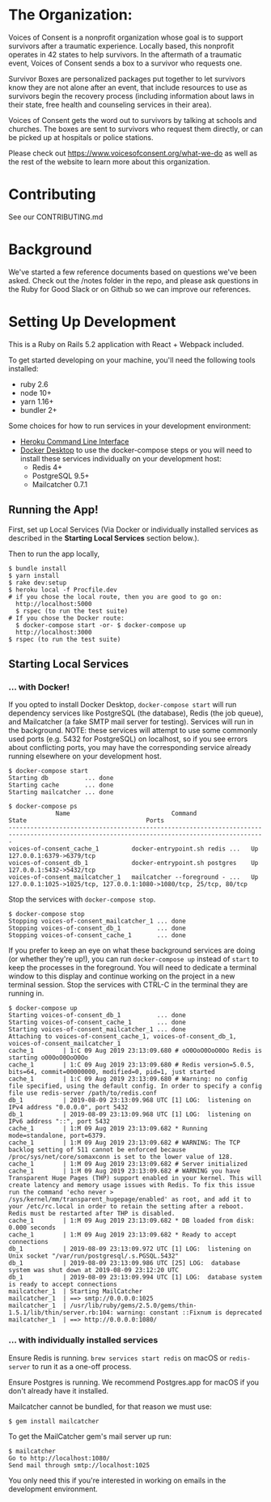 # The Organization:

Voices of Consent is a nonprofit organization whose goal is to support survivors after a traumatic experience. Locally based, this nonprofit operates in 42 states to help survivors. In the aftermath of a traumatic event, Voices of Consent sends a box to a survivor who requests one.

Survivor Boxes are personalized packages put together to let survivors know they are not alone after an event, that include resources to use as survivors begin the recovery process (including information about laws in their state, free health and counseling services in their area).

Voices of Consent gets the word out to survivors by talking at schools and churches. The boxes are sent to survivors who request them directly, or can be picked up at hospitals or police stations.

Please check out https://www.voicesofconsent.org/what-we-do as well as the rest of the website to learn more about this organization.

# Contributing
See our CONTRIBUTING.md

# Background
We've started a few reference documents based on questions we've been asked. Check out the /notes folder in the repo, and please ask questions in the Ruby for Good Slack or on Github so we can improve our references.

# Setting Up Development

This is a Ruby on Rails 5.2 application with React + Webpack included.

To get started developing on your machine, you'll need the following tools installed:

* ruby 2.6
* node 10+
* yarn 1.16+
* bundler 2+

Some choices for how to run services in your development environment:
* [Heroku Command Line Interface](https://devcenter.heroku.com/categories/command-line)
* [Docker Desktop](https://www.docker.com/products/docker-desktop) to use the docker-compose steps or you will need to install these services individually on your development host:
    * Redis 4+
    * PostgreSQL 9.5+
    * Mailcatcher 0.7.1

## Running the App!

First, set up Local Services (Via Docker or individually installed services as described in the **Starting Local Services** section below.).

Then to run the app locally,

```
$ bundle install
$ yarn install
$ rake dev:setup
$ heroku local -f Procfile.dev
# if you chose the local route, then you are good to go on:
  http://localhost:5000
  $ rspec (to run the test suite)
# If you chose the Docker route:
  $ docker-compose start -or- $ docker-compose up
  http://localhost:3000
$ rspec (to run the test suite)
```

## Starting Local Services

### ... with Docker!

If you opted to install Docker Desktop, `docker-compose start` will run dependency services like PostgreSQL (the database), Redis (the job queue), and Mailcatcher (a fake SMTP mail server for testing). Services will run in the background. NOTE: these services will attempt to use some commonly used ports (e.g. 5432 for PostgreSQL) on localhost, so if you see errors about conflicting ports, you may have the corresponding service already running elsewhere on your development host.

```
$ docker-compose start
Starting db          ... done
Starting cache       ... done
Starting mailcatcher ... done

$ docker-compose ps
             Name                            Command               State                                 Ports
---------------------------------------------------------------------------------------------------------------------------------------------
voices-of-consent_cache_1         docker-entrypoint.sh redis ...   Up      127.0.0.1:6379->6379/tcp
voices-of-consent_db_1            docker-entrypoint.sh postgres    Up      127.0.0.1:5432->5432/tcp
voices-of-consent_mailcatcher_1   mailcatcher --foreground - ...   Up      127.0.0.1:1025->1025/tcp, 127.0.0.1:1080->1080/tcp, 25/tcp, 80/tcp
```

Stop the services with `docker-compose stop`.

```
$ docker-compose stop
Stopping voices-of-consent_mailcatcher_1 ... done
Stopping voices-of-consent_db_1          ... done
Stopping voices-of-consent_cache_1       ... done
```

If you prefer to keep an eye on what these background services are doing (or whether they're up!), you can run `docker-compose up` instead of `start` to keep the processes in the foreground. You will need to dedicate a terminal window to this display and continue working on the project in a new terminal session. Stop the services with CTRL-C in the terminal they are running in.

```
$ docker-compose up
Starting voices-of-consent_db_1          ... done
Starting voices-of-consent_cache_1       ... done
Starting voices-of-consent_mailcatcher_1 ... done
Attaching to voices-of-consent_cache_1, voices-of-consent_db_1, voices-of-consent_mailcatcher_1
cache_1        | 1:C 09 Aug 2019 23:13:09.680 # oO0OoO0OoO0Oo Redis is starting oO0OoO0OoO0Oo
cache_1        | 1:C 09 Aug 2019 23:13:09.680 # Redis version=5.0.5, bits=64, commit=00000000, modified=0, pid=1, just started
cache_1        | 1:C 09 Aug 2019 23:13:09.680 # Warning: no config file specified, using the default config. In order to specify a config file use redis-server /path/to/redis.conf
db_1           | 2019-08-09 23:13:09.968 UTC [1] LOG:  listening on IPv4 address "0.0.0.0", port 5432
db_1           | 2019-08-09 23:13:09.968 UTC [1] LOG:  listening on IPv6 address "::", port 5432
cache_1        | 1:M 09 Aug 2019 23:13:09.682 * Running mode=standalone, port=6379.
cache_1        | 1:M 09 Aug 2019 23:13:09.682 # WARNING: The TCP backlog setting of 511 cannot be enforced because /proc/sys/net/core/somaxconn is set to the lower value of 128.
cache_1        | 1:M 09 Aug 2019 23:13:09.682 # Server initialized
cache_1        | 1:M 09 Aug 2019 23:13:09.682 # WARNING you have Transparent Huge Pages (THP) support enabled in your kernel. This will create latency and memory usage issues with Redis. To fix this issue run the command 'echo never > /sys/kernel/mm/transparent_hugepage/enabled' as root, and add it to your /etc/rc.local in order to retain the setting after a reboot. Redis must be restarted after THP is disabled.
cache_1        | 1:M 09 Aug 2019 23:13:09.682 * DB loaded from disk: 0.000 seconds
cache_1        | 1:M 09 Aug 2019 23:13:09.682 * Ready to accept connections
db_1           | 2019-08-09 23:13:09.972 UTC [1] LOG:  listening on Unix socket "/var/run/postgresql/.s.PGSQL.5432"
db_1           | 2019-08-09 23:13:09.986 UTC [25] LOG:  database system was shut down at 2019-08-09 23:12:20 UTC
db_1           | 2019-08-09 23:13:09.994 UTC [1] LOG:  database system is ready to accept connections
mailcatcher_1  | Starting MailCatcher
mailcatcher_1  | ==> smtp://0.0.0.0:1025
mailcatcher_1  | /usr/lib/ruby/gems/2.5.0/gems/thin-1.5.1/lib/thin/server.rb:104: warning: constant ::Fixnum is deprecated
mailcatcher_1  | ==> http://0.0.0.0:1080/
```

### ... with individually installed services

Ensure Redis is running. `brew services start redis` on macOS or `redis-server` to run it as a one-off process.

Ensure Postgres is running. We recommend Postgres.app for macOS if you don't already have it installed.

Mailcatcher cannot be bundled, for that reason we must use:

```
$ gem install mailcatcher
```

To get the MailCatcher gem's mail server up run:

```
$ mailcatcher
Go to http://localhost:1080/
Send mail through smtp://localhost:1025
```

You only need this if you're interested in working on emails in the development environment.
